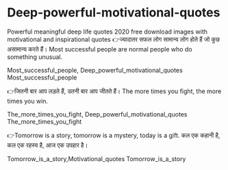 # Deep-powerful-motivational-quotes
Powerful meaningful deep life quotes 2020 free download images with motivational and inspirational quotes
👉ज्यादातर सफल लोग सामान्य लोग होते हैं 
जो कुछ असामान्य करते हैं।
Most successful people are normal people 
who do something unusual.

Most_successful_people, Deep_powerful_motivational_quotes
Most_successful_people


👉जितनी बार आप लड़ते हैं, 
उतनी बार आप जीतते हैं।
The more times you fight,
 the more times you win.

The_more_times_you_fight, Deep_powerful_motivational_quotes
The_more_times_you_fight





👉Tomorrow is a story,
 tomorrow is a mystery, today is a gift.
कल एक कहानी है, कल एक रहस्य है, 
आज एक उपहार है।

Tomorrow_is_a_story,Motivational_quotes
Tomorrow_is_a_story

